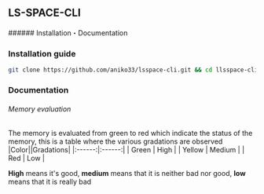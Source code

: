 ## LS-SPACE-CLI

###### Installation・Documentation

### Installation guide

```bash
git clone https://github.com/aniko33/lsspace-cli.git && cd llsspace-cli && pip install -r req.txt
```

### Documentation

###### Memory evaluation

The memory is evaluated from green to red which indicate the status of the memory, this is a table where the various gradations are observed
|Color||Gradations|
|:------:|:------:|
| Green | High |
| Yellow | Medium |
| Red | Low |

**High** means it's good,
**medium** means that it is neither bad nor good,
**low** means that it is really bad
